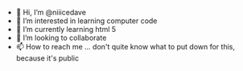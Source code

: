 - 👋 Hi, I’m @niiicedave
- 👀 I’m interested in learning computer code
- 🌱 I’m currently learning html 5
- 💞️ I’m looking to collaborate 
- 📫 How to reach me ... don't quite know what to put down for this, because it's public

<!---
niiicedave/niiicedave is a ✨ special ✨ repository because its `README.md` (this file) appears on your GitHub profile.
You can click the Preview link to take a look at your changes.
--->
